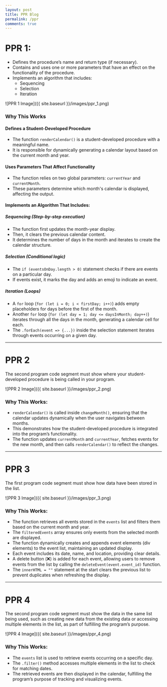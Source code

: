 ```yaml
---
layout: post
title: PPR Blog
permalink: /ppr
comments: true
---
```


# PPR 1:
- Defines the procedure’s name and return type (if necessary).
- Contains and uses one or more parameters that have an effect on the functionality of the procedure.
- Implements an algorithm that includes:
  - Sequencing
  - Selection
  - Iteration

![PPR 1 Image]({{ site.baseurl }}/images/ppr_1.png)

### Why This Works

#### Defines a Student-Developed Procedure  
- The function `renderCalendar()` is a student-developed procedure with a meaningful name.  
- It is responsible for dynamically generating a calendar layout based on the current month and year.  

#### Uses Parameters That Affect Functionality  
- The function relies on two global parameters: `currentYear` and `currentMonth`.  
- These parameters determine which month's calendar is displayed, affecting the output.  

#### Implements an Algorithm That Includes:  

##### Sequencing (Step-by-step execution)  
- The function first updates the month-year display.  
- Then, it clears the previous calendar content.  
- It determines the number of days in the month and iterates to create the calendar structure.  

##### Selection (Conditional logic)  
- The `if (eventsOnDay.length > 0)` statement checks if there are events on a particular day.  
- If events exist, it marks the day and adds an emoji to indicate an event.  

##### Iteration (Loops)  
- A `for` loop (`for (let i = 0; i < firstDay; i++)`) adds empty placeholders for days before the first of the month.  
- Another `for` loop (`for (let day = 1; day <= daysInMonth; day++)`) iterates through all the days in the month, generating a calendar cell for each.  
- The `.forEach(event => {...})` inside the selection statement iterates through events occurring on a given day.  

---

# PPR 2
The second program code segment must show where your student-developed procedure is being called in your program.

![PPR 2 Image]({{ site.baseurl }}/images/ppr_2.png)

### Why This Works:
- `renderCalendar()` is called inside `changeMonth()`, ensuring that the calendar updates dynamically when the user navigates between months.  
- This demonstrates how the student-developed procedure is integrated into the program’s functionality.  
- The function updates `currentMonth` and `currentYear`, fetches events for the new month, and then calls `renderCalendar()` to reflect the changes.  

---

# PPR 3
The first program code segment must show how data have been stored in the list.

![PPR 3 Image]({{ site.baseurl }}/images/ppr_3.png)

### Why This Works:

- The function retrieves all events stored in the `events` list and filters them based on the current month and year.
- The `filteredEvents` array ensures only events from the selected month are displayed.
- The function dynamically creates and appends event elements (div elements) to the event list, maintaining an updated display.
- Each event includes its date, name, and location, providing clear details.
- A delete button (❌) is added for each event, allowing users to remove events from the list by calling the `deleteEvent(event.event_id)` function.
- The `innerHTML = ""` statement at the start clears the previous list to prevent duplicates when refreshing the display.

---

# PPR 4

The second program code segment must show the data in the same list being used, such as creating new data from the existing data or accessing multiple elements in the list, as part of fulfilling the program’s purpose.

![PPR 4 Image]({{ site.baseurl }}/images/ppr_4.png)

### Why This Works:
- The `events` list is used to retrieve events occurring on a specific day.
- The `.filter()` method accesses multiple elements in the list to check for matching dates.
- The retrieved events are then displayed in the calendar, fulfilling the program’s purpose of tracking and visualizing events.

